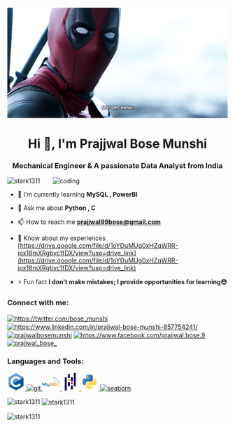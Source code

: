 ![logo](https://github.com/stark1311/stark1311/blob/main/github%20banner.gif)
<h1 align="center">Hi 👋, I'm Prajjwal Bose Munshi</h1>
<h3 align="center">Mechanical Engineer & A passionate Data Analyst from India</h3>

<img align="right" alt="coding" width="400" src="https://static.gstop-content.com/3343c592-d6c7-4235-a6b7-8e04abe1bef3">


<p align="left"> <img src="https://komarev.com/ghpvc/?username=stark1311&label=Profile%20views&color=0e75b6&style=flat" alt="stark1311" /> </p>

- 🌱 I’m currently learning **MySQL , PowerBI**

- 💬 Ask me about **Python , C**

- 📫 How to reach me **prajjwal99bose@gmail.com**

- 📄 Know about my experiences [https://drive.google.com/file/d/1oYDuMUg0xHZqWRR-ipx18mXRgbvc1fDX/view?usp=drive_link](https://drive.google.com/file/d/1oYDuMUg0xHZqWRR-ipx18mXRgbvc1fDX/view?usp=drive_link)

- ⚡ Fun fact **I don't make mistakes; I provide opportunities for learning😎**

<h3 align="left">Connect with me:</h3>
<p align="left">
<a href="https://twitter.com/https://twitter.com/bose_munshi" target="blank"><img align="center" src="https://raw.githubusercontent.com/rahuldkjain/github-profile-readme-generator/master/src/images/icons/Social/twitter.svg" alt="https://twitter.com/bose_munshi" height="30" width="40" /></a>
<a href="https://linkedin.com/in/https://www.linkedin.com/in/prajjwal-bose-munshi-857754241/" target="blank"><img align="center" src="https://raw.githubusercontent.com/rahuldkjain/github-profile-readme-generator/master/src/images/icons/Social/linked-in-alt.svg" alt="https://www.linkedin.com/in/prajjwal-bose-munshi-857754241/" height="30" width="40" /></a>
<a href="https://kaggle.com/prajjwalbosemunshi" target="blank"><img align="center" src="https://raw.githubusercontent.com/rahuldkjain/github-profile-readme-generator/master/src/images/icons/Social/kaggle.svg" alt="prajjwalbosemunshi" height="30" width="40" /></a>
<a href="https://fb.com/https://www.facebook.com/prajjwal.bose.9" target="blank"><img align="center" src="https://raw.githubusercontent.com/rahuldkjain/github-profile-readme-generator/master/src/images/icons/Social/facebook.svg" alt="https://www.facebook.com/prajjwal.bose.9" height="30" width="40" /></a>
<a href="https://instagram.com/prajjwal_bose_" target="blank"><img align="center" src="https://raw.githubusercontent.com/rahuldkjain/github-profile-readme-generator/master/src/images/icons/Social/instagram.svg" alt="prajjwal_bose_" height="30" width="40" /></a>
</p>

<h3 align="left">Languages and Tools:</h3>
<p align="left"> <a href="https://www.cprogramming.com/" target="_blank" rel="noreferrer"> <img src="https://raw.githubusercontent.com/devicons/devicon/master/icons/c/c-original.svg" alt="c" width="40" height="40"/> </a> <a href="https://git-scm.com/" target="_blank" rel="noreferrer"> <img src="https://www.vectorlogo.zone/logos/git-scm/git-scm-icon.svg" alt="git" width="40" height="40"/> </a> <a href="https://www.mysql.com/" target="_blank" rel="noreferrer"> <img src="https://raw.githubusercontent.com/devicons/devicon/master/icons/mysql/mysql-original-wordmark.svg" alt="mysql" width="40" height="40"/> </a> <a href="https://pandas.pydata.org/" target="_blank" rel="noreferrer"> <img src="https://raw.githubusercontent.com/devicons/devicon/2ae2a900d2f041da66e950e4d48052658d850630/icons/pandas/pandas-original.svg" alt="pandas" width="40" height="40"/> </a> <a href="https://www.python.org" target="_blank" rel="noreferrer"> <img src="https://raw.githubusercontent.com/devicons/devicon/master/icons/python/python-original.svg" alt="python" width="40" height="40"/> </a> <a href="https://seaborn.pydata.org/" target="_blank" rel="noreferrer"> <img src="https://seaborn.pydata.org/_images/logo-mark-lightbg.svg" alt="seaborn" width="40" height="40"/> </a> </p>

<p><img align="left" src="https://github-readme-stats.vercel.app/api/top-langs?username=stark1311&show_icons=true&locale=en&layout=compact" alt="stark1311" /></p>

<p>&nbsp;<img align="center" src="https://github-readme-stats.vercel.app/api?username=stark1311&show_icons=true&locale=en" alt="stark1311" /></p>

<p><img align="center" src="https://github-readme-streak-stats.herokuapp.com/?user=stark1311&" alt="stark1311" /></p>
